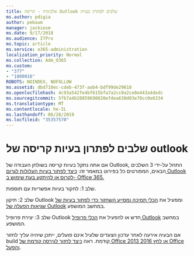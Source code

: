 ```yaml
---
title: אלכימיה - קריסה Outlook שלבים לפתרון בעיות
ms.author: pdigia
author: pebaum
manager: jackiesm
ms.date: 9/17/2018
ms.audience: ITPro
ms.topic: article
ms.service: o365-administration
localization_priority: Normal
ms.collection: Adm_O365
ms.custom:
- "377"
- "1800016"
ROBOTS: NOINDEX, NOFOLLOW
ms.assetid: dbd710ec-cdeb-473f-aab4-bdf99de29610
ms.openlocfilehash: 4c93a542fe4bf615bfa7a2cc0a2ce8e443a4dedc
ms.sourcegitcommit: 5fb7a4b28859690020efdea630d03e70cc0e6334
ms.translationtype: MT
ms.contentlocale: he-IL
ms.lasthandoff: 06/28/2019
ms.locfileid: "35357570"
---
```

# <a name="outlook-crash-troubleshooting-steps"></a>שלבים לפתרון בעיות קריסה של outlook

אם אתה נתקל בעיות קריסה בשולחן העבודה של Outlook, התחל על-ידי 3 השלבים הבאים, המפורטים כל בפירוט במאמר זה: [כיצד לפתור בעיות העלולות לגרום Outlook לקרוס או להיתקע בעת שימוש ב- Office 365.](https://support.microsoft.com/help/2413813/how-to-troubleshoot-issues-that-cause-outlook-to-crash-or-hang-when-us)
  
שלב 1: לחקור בעיות אפשריות עם תוספות.
  
שלב 2: תיקון Outlook ומפעיל את [הכלי תמיכה ומסייע השחזור כדי לפתור בעיות של שגיאות הפעלה של Outlook](https://aka.ms/SaRA-OutlookWontStart) במחשב המושפע.
  
שלב 3: יצירת פרופיל Outlook חדש או להפעיל את [הכלי פרופיל Outlook](https://aka.ms/SaRA-OutlookSetupProfile) במחשב המושפע.
  
אם הבעיה אירעה לאחר עדכון הצעדים שלעיל אינם פועלים, ייתכן שיהיה עליך לחזור build קודמת. ראה [כיצד לחזור לגירסה קודמת של Office 2013 או לחץ 2016 Office והפעל](https://support.microsoft.com/help/2770432).
  